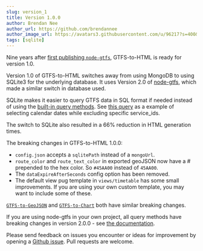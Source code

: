 ```yaml
---
slug: version_1
title: Version 1.0.0
author: Brendan Nee
author_url: https://github.com/brendannee
author_image_url: https://avatars3.githubusercontent.com/u/96217?s=400&v=4
tags: [sqlite]
---
```


Nine years after [first publishing `node-gtfs`](https://github.com/BlinkTagInc/node-gtfs/commit/90b1d3a0e93972b0e8754ca1103b25a8cebdfd7e), GTFS-to-HTML is ready for version 1.0.

Version 1.0 of GTFS-to-HTML switches away from using MongoDB to using SQLite3 for the underlying database. It uses Version 2.0 of [node-gtfs](https://github.com/BlinkTagInc/node-gtfs), which made a similar switch in database used.

SQLite makes it easier to query GTFS data in SQL format if needed instead of using the [built-in query methods](https://github.com/BlinkTagInc/node-gtfs#query-methods). See [this query](https://github.com/BlinkTagInc/gtfs-to-html/blob/edaa6327999e8163f79015f2e7b037b9e7344a67/lib/utils.js#L360) as a example of selecting calendar dates while excluding specific service_ids.

The switch to SQLite also resulted in a 66% reduction in HTML generation times.

The breaking changes in GTFS-to-HTML 1.0.0:

* `config.json` accepts a `sqlitePath` instead of a `mongoUrl`.
* `route_color` and `route_text_color` in exported geoJSON now have a # prepended to the hex color. So `#45AA00` instead of `45AA00`.
* The `dataExpireAfterSeconds` config option has been removed.
* The default view pug template in `views/timetable` has some small improvements. If you are using your own custom template, you may want to include some of these.

[`GTFS-to-GeoJSON`](https://github.com/BlinkTagInc/gtfs-to-geojson) and [`GTFS-to-Chart`](https://github.com/BlinkTagInc/gtfs-to-chart) both have similar breaking changes.

If you are using node-gtfs in your own project, all query methods have breaking changes in version 2.0.0 - see [the documentation](https://github.com/BlinkTagInc/node-gtfs).

Please send feedback on issues you encounter or ideas for improvement by opening a [Github issue](https://github.com/BlinkTagInc/gtfs-to-html/issues). Pull requests are welcome.
